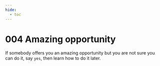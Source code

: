 ```yaml
---
hide:
  - toc
---
```


# 004 Amazing opportunity

If somebody offers you an amazing opportunity but you are not sure you can do it, say `yes`, then learn how to do it later.